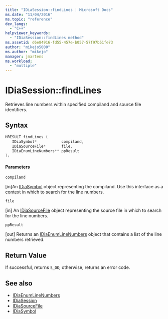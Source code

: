 ```yaml
---
title: "IDiaSession::findLines | Microsoft Docs"
ms.date: "11/04/2016"
ms.topic: "reference"
dev_langs:
  - "C++"
helpviewer_keywords:
  - "IDiaSession::findLines method"
ms.assetid: d6e84916-fd55-457e-b057-57f97b51fe73
author: "mikejo5000"
ms.author: "mikejo"
manager: jmartens
ms.workload:
  - "multiple"
---
```

# IDiaSession::findLines
Retrieves line numbers within specified compiland and source file identifiers.

## Syntax

```C++
HRESULT findLines ( 
   IDiaSymbol*           compiland,
   IDiaSourceFile*       file,
   IDiaEnumLineNumbers** ppResult
);
```

#### Parameters
 `compiland`

[in]An [IDiaSymbol](../../debugger/debug-interface-access/idiasymbol.md) object representing the compiland. Use this interface as a context in which to search for the line numbers.

 `file`

[in] An [IDiaSourceFile](../../debugger/debug-interface-access/idiasourcefile.md) object representing the source file in which to search for the line numbers.

 `ppResult`

[out] Returns an [IDiaEnumLineNumbers](../../debugger/debug-interface-access/idiaenumlinenumbers.md) object that contains a list of the line numbers retrieved.

## Return Value
 If successful, returns `S_OK`; otherwise, returns an error code.

## See also
- [IDiaEnumLineNumbers](../../debugger/debug-interface-access/idiaenumlinenumbers.md)
- [IDiaSession](../../debugger/debug-interface-access/idiasession.md)
- [IDiaSourceFile](../../debugger/debug-interface-access/idiasourcefile.md)
- [IDiaSymbol](../../debugger/debug-interface-access/idiasymbol.md)
